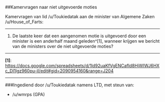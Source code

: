 ##Kamervragen naar niet uitgevoerde moties 
 
Kamervragen van lid /u/Toukiedatak aan de minister van Algemene Zaken /u/House_of_Farts:

---

1. De laatste keer dat een aangenomen motie is uitgevoerd door een minister is een anderhalf maand geleden^[1], wanneer krijgen we bericht van de ministers over de niet uitgevoerde moties?

---

**[1]**: https://docs.google.com/spreadsheets/d/1ld92uaKfVgENCafId8HjWIWJ6HXc_Dl1lgz960pu-iI/edit#gid=2090954160&range=J204

---

###Ingediend door /u/Toukiedatak namens LTD, met steun van:

- /u/wmrps (GPA)
